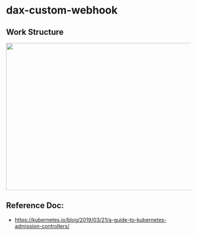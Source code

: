 # dax-custom-webhook
## Work Structure
<img src="https://user-images.githubusercontent.com/18644538/217544671-11027304-65bd-4186-b0af-5f819b7e245a.png"  width="650" height="400">


## Reference Doc: 
- https://kubernetes.io/blog/2019/03/21/a-guide-to-kubernetes-admission-controllers/
